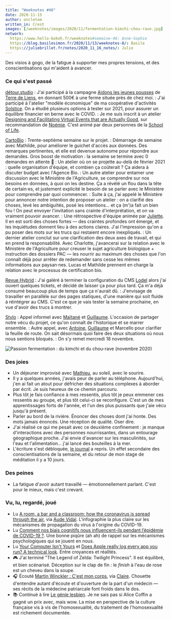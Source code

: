 ```yaml
---
title: "Weeknotes #46"
date: 2020-11-15
author: oncletom
written_in: Crest
images: [/weeknotes/images/2020/11/fermentation-kimchi-chou-rave.jpg]
network:
  https://www.hello-bokeh.fr/weeknotes#semaine-46: Anne-Sophie
  https://blog.basilesimon.fr/2020/11/13/weeknotes-8/: Basile
  https://juliebrillet.fr/notes/2020_11_16_notes/: Julie
---
```


Des visios à gogo, de la fatigue à supporter mes propres tensions, et des conscientisations qui m'aident à avancer.

<!--more-->

### Ce qui s'est passé

[détour.studio]
: J'ai participé à la campagne [Aidons les jeunes pousses](https://soutenir.terredeliens.org/aidonslesjeunespousses/) de [Terre de Liens](https://www.terredeliens.org/), en donnant 500€ à une ferme située près de chez moi.
: J'ai participé à l'atelier "modèle économique" de ma coopérative d'activités [Solstice]. On a étudié plusieurs options à tester sur 2021, pour assurer un équilibre financier en berne avec le COVID.
: Je me suis inscrit à un atelier [Designing and Facilitating Virtual Events that are Actually Good](https://www.eventbrite.com/e/designing-and-facilitating-virtual-events-that-are-actually-good-tickets-125082179165), sur recommandation de [Noémie]. C'est animé par deux personnes de la [School of Life](https://www.theschooloflife.com/).

[CartoBio]
: Trente-septième semaine sur le projet.
: Démarrage de semaine avec Mathilde, pour améliorer le guichet d'accès aux données. Des remarques pertinentes, et elle est devenue autonome pour répondre aux demandes. Gros boost de motivation : la semaine se termine avec 0 demandes en attente 🙌
: Un atelier où on se projette au-delà de février 2021 : quelle organisation d'équipe, et combien ça coûterait ? Ça aidera à discuter budget avec l'Agence Bio.
: Un autre atelier pour entamer une discussion avec le Ministère de l'Agriculture, se comprendre sur nos besoins en données, à quoi on les destine. Ça a révélé un flou dans la tête de certain·es, et justement explicité le besoin de se parler avec le Ministère pour comprendre par quoi commencer.
: Suite à ça, j'ai appelé le Ministère pour annoncer notre intention de proposer un atelier : on a clarifié des choses, levé les ambiguïtés, posé les intentions… et ça (m')a fait un bien fou ! On peut envoyer l'invitation sans crainte d'interprétation, et on va vraiment pouvoir avancer.
: Une rétrospective d'équipe animée par [Juliette](https://twitter.com/ju_net01). Il en est sorti des choses fortes — des craintes profondes ont émergé, et les inquiétudes donnent lieu à des actions claires. J'ai l'impression qu'on a pu poser des mots sur les trucs qui restaient encore inexpliqués.
: Un dernier atelier conclut sur une clarification des deux axes de travail, et qui en prend la responsabilité. Avec Charlotte, j'avancerai sur la relation avec le Ministère de l'Agriculture pour creuser le sujet agriculture biologique + instruction des dossiers PAC — les nourrir au maximum des choses que l'on connaît déjà pour arrêter de redemander sans cesse les mêmes informations aux paysan·nes. Lucas et Mathilde prennent en charge la relation avec le processus de certification bio.

[Revue Hybrid]
: J'ai galéré à terminer la configuration du CMS [Lodel](https://github.com/OpenEdition/lodel) alors j'ai ouvert quelques tickets, et décidé de laisser ça pour plus tard. Ça m'a déjà consumé beaucoup plus de temps que ça n'aurait dû.
: J'envisage de travailler en parallèle sur des pages statiques, d'une manière qui soit fluide à réintégrer au CMS. C'est ce que je vais tester la semaine prochaine, en vue d'avoir des trucs à montrer.

[Stylo]
: Appel informel avec [Maïtané](https://www.maiwann.net/) et [Guillaume]. L'occasion de partager notre vécu du projet, ce qu'on connaît de l'historique et se marrer ensemble.
: Autre appel, avec [Antoine], [Guillaume] et Marcello pour clarifier la feuille de route. On sait désormais quoi faire des deux situations où nous nous sentions bloqués.
: On s'y remet mercredi 18 novembre.

![](/weeknotes/images/2020/11/fermentation-kimchi-chou-rave.jpg "Passion fermentation : du kimchi et du chou-rave (novembre 2020)")

### Des joies

- Un déjeuner improvisé avec [Mathieu](http://mathieu.agopian.info/), au soleil, avec le sourire.
- Il y a quelques années, j'avais peur de parler au téléphone. Aujourd'hui, j'en ai fait un atout pour défricher des situations complexes à aborder par écrit. Je suis heureux de ce chemin parcouru.
- Plus tôt je fais confiance à mes ressentis, plus tôt je peux emmener ces ressentis au groupe, et plus tôt celui-ci se reconfigure. C'est un de mes apprentissages forts de l'année, et l'un des plus puissants que j'aie vécu jusqu'à présent.
- Parler au bord de la rivière. Énoncer des choses dont j'ai honte. Des mots jamais énoncés. Une réception de qualité. Oser dire.
- J'ai réalisé ce qui me pesait avec ce deuxième confinement : je manque d'interactions avec des personnes nourrissantes, dans un entourage géographique proche. J'ai envie d'avancer sur les masculinités, sur l'eau et l'alimentation… j'ai lancé des bouteilles à la mer.
- L'écriture s'est débloquée, [le journal](https://oncletom.io/categories/journal/) a repris. Un effet secondaire des conscientisations de la semaine, et du retour de mon stage de méditation il y a 10 jours.

### Des peines

- La fatigue d'avoir autant travaillé — émotionnellement parlant. C'est pour le mieux, mais c'est crevant.

### Vu, lu, regardé, joué

- Lu [A room, a bar and a classroom: how the coronavirus is spread through the air](https://english.elpais.com/society/2020-10-28/a-room-a-bar-and-a-class-how-the-coronavirus-is-spread-through-the-air.html), via [Aude Vidal](https://mastodon.acc.sunet.se/@aude_v). L'infographie la plus claire sur les mécanismes de propagation du virus à l'origine du COVID-19.
- Lu [Comment nos biais cognitifs nous influencent-ils pendant l’épidémie de COVID-19 ?](https://www.adioscorona.org/questions-reponses/2020-07-19-comment-nos-biais-cognitifs-nous-influencent-ils-pendant-l%E2%80%99%C3%A9pid%C3%A9mie-de-covid-19.html). Une bonne piqûre (ah ah) de rappel sur les mécanismes psychologiques qui se jouent en nous.
- Lu [Your Computer Isn't Yours](https://sneak.berlin/20201112/your-computer-isnt-yours/) et [Does Apple really log every app you run? A technical look](https://blog.jacopo.io/en/post/apple-ocsp/). Entre croyances et réalités.
- 🎮 J'ai terminé "The Legend of Zelda: Twilight Princess". Il est équilibré, et bien scénarisé. Déception sur le clap de fin : le _finish_ à l'eau de rose est un cheveu dans la soupe.
- 🎧 Écouté [Martin Winckler : C'est mon corps](https://shows.acast.com/podcastmetamorphose/episodes/129-martin-winckler-ceci-est-mon-corps), via [Claire](https://twitter.com/eClairPetreault). Chouette d'entendre autant d'écoute et d'ouverture de la part d'un médecin — ses récits de la médecine patriarcale font froids dans le dos.
- 📚 Continué à lire [Le génie lesbien](https://www.grasset.fr/livres/le-genie-lesbien-9782246821779). Je ne sais pas si Alice Coffin a gagné un prix avec, mais wow. La mise en perspective de la culture française vis à vis de l'homosexualité, du traitement de l'homosexualité est richement documentée.

[détour.studio]: /
[Solstice]: https://solstice.coop/
[Stylo]: https://github.com/EcrituresNumeriques/stylo
[CartoBio]: https://cartobio.org/
[Usine Vivante]: https://www.usinevivante.org
[Revue Hybrid]: https://www.puv-editions.fr/collections/hybrid.html
[Master 2 Design et Management de l'Innovation Interactive]: https://www.gobelins.fr/formation/mdi-design-et-management-de-l-innovation-interactive-cycle-2-lead-technique-ou-lead
[Master 2 Innovation & transformation numérique]: https://www.sciencespo.fr/ecole-management-innovation/fr/formations/innovation-transformation-numerique.html

[Noémie]: https://noemiegirard.co
[Anne-Sophie]: https://hello-bokeh.fr
[Guillaume]: https://www.yuzutech.fr/
[Claire]: https://www.lassembleuse.fr/
[Antoine]: https://www.quaternum.net/

